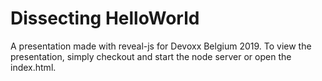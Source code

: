 # Dissecting HelloWorld

A presentation made with reveal-js for Devoxx Belgium 2019. To view the presentation, simply checkout and start the node server or open the index.html.
